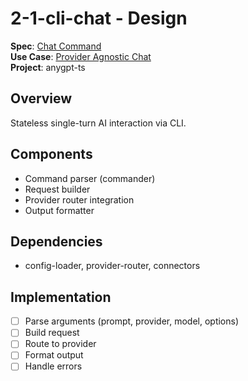 # 2-1-cli-chat - Design

**Spec**: [Chat Command](../../../../../products/anygpt/specs/cli/chat.md)  
**Use Case**: [Provider Agnostic Chat](../../../../../products/anygpt/use-cases/provider-agnostic-chat.md)  
**Project**: anygpt-ts

## Overview
Stateless single-turn AI interaction via CLI.

## Components
- Command parser (commander)
- Request builder
- Provider router integration
- Output formatter

## Dependencies
- config-loader, provider-router, connectors

## Implementation
- [ ] Parse arguments (prompt, provider, model, options)
- [ ] Build request
- [ ] Route to provider
- [ ] Format output
- [ ] Handle errors
